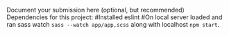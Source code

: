 Document your submission here (optional, but recommended)
Dependencies for this project:
#Installed eslint
#On local server loaded and ran sass watch `sass --watch app/app,scss` along with localhost `npm start`. 


